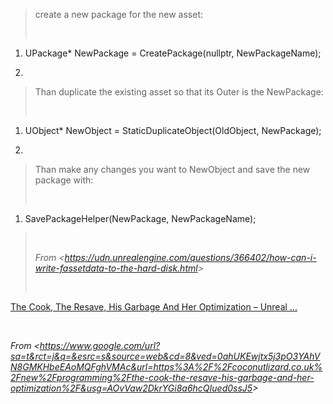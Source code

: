 > create a new package for the new asset:
>
>  

1.  UPackage\* NewPackage = CreatePackage(nullptr, NewPackageName);

2. 

> Than duplicate the existing asset so that its Outer is the NewPackage:
>
>  

1.  UObject\* NewObject = StaticDuplicateObject(OldObject, NewPackage);

2. 

> Than make any changes you want to NewObject and save the new package with:
>
>  

1.  SavePackageHelper(NewPackage, NewPackageName);

>  
>
> *From &lt;<https://udn.unrealengine.com/questions/366402/how-can-i-write-fassetdata-to-the-hard-disk.html>&gt;*
>
>  
>
> 

[The Cook, The Resave, His Garbage And Her Optimization – Unreal ...]

 

*From &lt;<https://www.google.com/url?sa=t&rct=j&q=&esrc=s&source=web&cd=8&ved=0ahUKEwjtx5j3pO3YAhVN8GMKHbeEAoMQFghVMAc&url=https%3A%2F%2Fcoconutlizard.co.uk%2Fnew%2Fprogramming%2Fthe-cook-the-resave-his-garbage-and-her-optimization%2F&usg=AOvVaw2DkrYGi8a6hcQIued0ssJ5>&gt;*

 

[The Cook, The Resave, His Garbage And Her Optimization – Unreal ...]: https://www.google.com/url?sa=t&rct=j&q=&esrc=s&source=web&cd=8&ved=0ahUKEwjtx5j3pO3YAhVN8GMKHbeEAoMQFghVMAc&url=https%3A%2F%2Fcoconutlizard.co.uk%2Fnew%2Fprogramming%2Fthe-cook-the-resave-his-garbage-and-her-optimization%2F&usg=AOvVaw2DkrYGi8a6hcQIued0ssJ5
